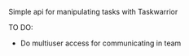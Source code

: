 Simple api for manipulating tasks with Taskwarrior

TO DO:
  - Do multiuser access for communicating in team
